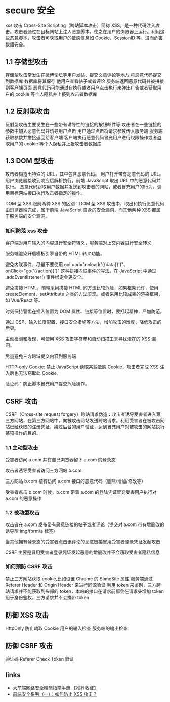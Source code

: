 # secure 安全

xss 攻击
Cross-Site Scripting（跨站脚本攻击）简称 XSS，是一种代码注入攻击。攻击者通过在目标网站上注入恶意脚本，使之在用户的浏览器上运行。利用这些恶意脚本，攻击者可获取用户的敏感信息如 Cookie、SessionID 等，进而危害数据安全。

## 1.1 存储型攻击

存储型攻击常发生在微博论坛等用户发帖、提交文章评论等地方
将恶意代码提交到数据库
数据库将其保存
他用户查看帖子或者评论
服务端返回恶意代码并被拼接到客户端页面
恶意代码可能通过自执行或者用户点击执行来弹出广告或者获取用户的 cookie 等个人隐私并上报到攻击者数据库

## 1.2 反射型攻击

反射型攻击主要发生在一些带有诱导性的链接的按钮邮件等
攻击者在一些链接的参数中加入恶意代码并诱导用户点击
用户通过点击将请求参数传入服务端
服务端获取参数并拼接返回给客户端
客户端执行恶意代码冒充用户进行权限操作或者盗取用户的 cookie 等个人隐私并上报攻击者数据库

## 1.3 DOM 型攻击

攻击者构造出特殊的 URL，其中包含恶意代码。
用户打开带有恶意代码的 URL。
用户浏览器接收到响应后解析执行，前端 JavaScript 取出 URL 中的恶意代码并执行。
恶意代码窃取用户数据并发送到攻击者的网站，或者冒充用户的行为，调用目标网站接口执行攻击者指定的操作。

DOM 型 XSS 跟前两种 XSS 的区别：DOM 型 XSS 攻击中，取出和执行恶意代码由浏览器端完成，属于前端 JavaScript 自身的安全漏洞，而其他两种 XSS 都属于服务端的安全漏洞。

### 如何防范 xss 攻击

客户端对用户输入的内容进行安全符转义，服务端对上交内容进行安全转义

服务端渲染开启模板引擎自带的 HTML 转义功能。

避免内联事件，尽量不要使用 onLoad="onload('{{data}}')"、onClick="go('{{action}}')" 这种拼接内联事件的写法。在 JavaScript 中通过 .addEventlistener() 事件绑定会更安全。

避免拼接 HTML，前端采用拼接 HTML 的方法比较危险，如果框架允许，使用 createElement、setAttribute 之类的方法实现。或者采用比较成熟的渲染框架，如 Vue/React 等。

时刻保持警惕在插入位置为 DOM 属性、链接等位置时，要打起精神，严加防范。

通过 CSP、输入长度配置、接口安全措施等方法，增加攻击的难度，降低攻击的后果。

主动检测和发现，可使用 XSS 攻击字符串和自动扫描工具寻找潜在的 XSS 漏洞。

尽量避免三方跨域提交内容到服务端

HTTP-only Cookie: 禁止 JavaScript 读取某些敏感 Cookie，攻击者完成 XSS 注入后也无法窃取此 Cookie。

验证码：防止脚本冒充用户提交危险操作。

## CSRF 攻击

CSRF（Cross-site request forgery）跨站请求伪造：攻击者诱导受害者进入第三方网站，在第三方网站中，向被攻击网站发送跨站请求。利用受害者在被攻击网站已经获取的注册凭证，绕过后台的用户验证，达到冒充用户对被攻击的网站执行某项操作的目的。

### 1.1 主动型攻击

受害者访问 a.com 并在自己浏览器留下 a.com 的登录态

攻击者诱导受害者访问三方网站 b.com

三方网站 b.com 植有访问 a.com 接口的恶意代码（删除/增加/修改等）

受害者点击 b.com 时候，b.com 带着 a.com 的登陆凭证冒充受害用户执行对 a.com 的恶意操作

### 1.2 被动型攻击

攻击者在 a.com 发布带有恶意链接的帖子或者评论（提交对 a.com 带有增删改的诱导型 img/form/a 标签）

当其他拥有登录态的受害者点击该评论的恶意链接冒用受害者登录凭证发起攻击

CSRF 主要是冒用受害者登录凭证发起恶意的增删改并不会窃取受害者隐私信息

### 如何预防 CSRF 攻击

禁止三方网站获取 cookie,比如设置 Chrome 的 SameSite 属性
服务端通过 Referer Header 和 Origin Header 来进行同源验证
利用 token 来鉴别，三方跨站请求并不能获取到头部的 token，本站的接口在请求前都会在请求头增加 token 用于身份鉴权，三方请求并不会携带 token

## 防御 XSS 攻击

HttpOnly 防止劫取 Cookie
用户的输入检查
服务端的输出检查

## 防御 CSRF 攻击

验证码
Referer Check
Token 验证

## links

- [大前端网络安全精简指南手册 【推荐收藏】](https://mp.weixin.qq.com/s/-zKukqJEtLRfYpMELaeDmQ)
- [前端安全系列（一）：如何防止 XSS 攻击？](https://www.infoq.cn/article/3mZzJIjrhqdhBkScjjq9)
